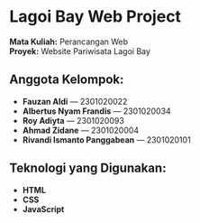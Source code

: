 # Lagoi Bay Web Project

**Mata Kuliah:** Perancangan Web  
**Proyek:** Website Pariwisata Lagoi Bay

##  Anggota Kelompok:
- **Fauzan Aldi** — 2301020022  
- **Albertus Nyam Frandis** — 2301020034  
- **Roy Adiyta** — 2301020093  
- **Ahmad Zidane** — 2301020004  
- **Rivandi Ismanto Panggabean** — 2301020101

##  Teknologi yang Digunakan:
- **HTML**
- **CSS**
- **JavaScript**
